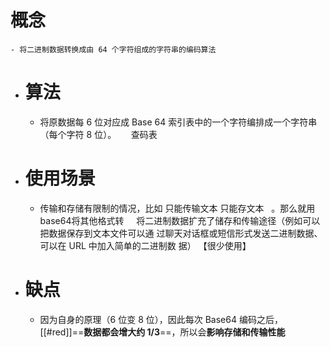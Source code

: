 # 概念
	- 将⼆进制数据转换成由 64 个字符组成的字符串的编码算法
- # 算法
	- 将原数据每 6 位对应成 Base 64 索引表中的⼀个字符编排成⼀个字符串（每个字符 8 位）。      查码表
- # 使用场景
	- 传输和存储有限制的情况，比如 只能传输文本 只能存文本   。那么就用base64将其他格式转     将⼆进制数据扩充了储存和传输途径（例如可以把数据保存到⽂本⽂件可以通 过聊天对话框或短信形式发送⼆进制数据、可以在 URL 中加⼊简单的⼆进制数 据） 【很少使用】
- # 缺点
	- 因为⾃身的原理（6 位变 8 位），因此每次 Base64 编码之后，[[#red]]==**数据都会增⼤约 1/3**==，所以会**影响存储和传输性能**
